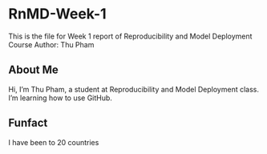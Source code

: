 # RnMD-Week-1
This is the file for Week 1 report of Reproducibility and Model Deployment Course
Author: Thu Pham
## About Me
Hi, I’m Thu Pham, a student at Reproducibility and Model Deployment class.
I’m learning how to use GitHub.
## Funfact
I have been to 20 countries
